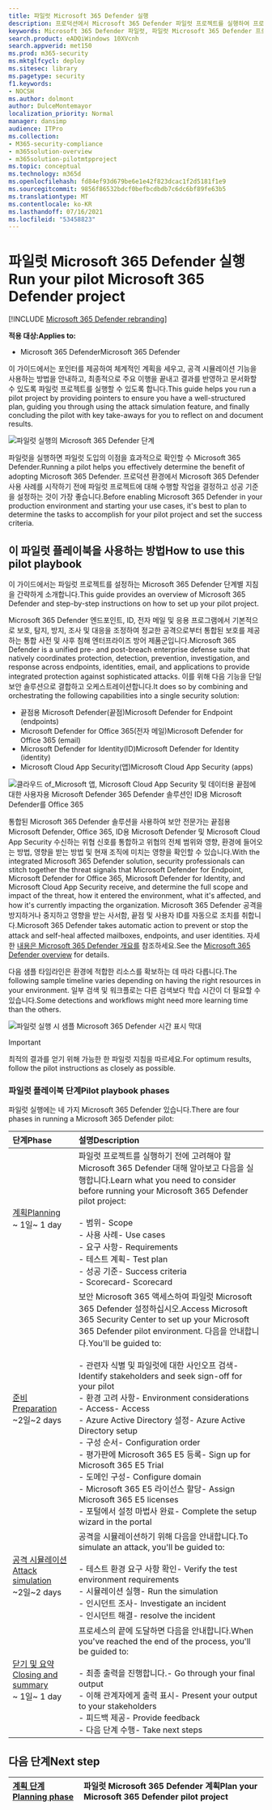 ```yaml
---
title: 파일럿 Microsoft 365 Defender 실행
description: 프로덕션에서 Microsoft 365 Defender 파일럿 프로젝트를 실행하여 프로젝트의 이점과 채택을 Microsoft 365 Defender.
keywords: Microsoft 365 Defender 파일럿, 파일럿 Microsoft 365 Defender 프로젝트 실행, 프로덕션 Microsoft 365 Defender 평가, Microsoft 365 Defender 파일럿 프로젝트, 사이버 보안, 고급 영구 위협, 엔터프라이즈 보안, 장치, 장치, ID, 사용자, 데이터, 응용 프로그램, 인시던트, 자동화된 조사 및 수정, 고급 헌팅
search.product: eADQiWindows 10XVcnh
search.appverid: met150
ms.prod: m365-security
ms.mktglfcycl: deploy
ms.sitesec: library
ms.pagetype: security
f1.keywords:
- NOCSH
ms.author: dolmont
author: DulceMontemayor
localization_priority: Normal
manager: dansimp
audience: ITPro
ms.collection:
- M365-security-compliance
- m365solution-overview
- m365solution-pilotmtpproject
ms.topic: conceptual
ms.technology: m365d
ms.openlocfilehash: fd84ef93d679be6e1e42f823dcac1f2d5181f1e9
ms.sourcegitcommit: 9856f86532bdcf0befbcdbdb7c6dc6bf89fe63b5
ms.translationtype: MT
ms.contentlocale: ko-KR
ms.lasthandoff: 07/16/2021
ms.locfileid: "53458823"
---
```

# <a name="run-your-pilot-microsoft-365-defender-project"></a><span data-ttu-id="6cce9-104">파일럿 Microsoft 365 Defender 실행</span><span class="sxs-lookup"><span data-stu-id="6cce9-104">Run your pilot Microsoft 365 Defender project</span></span> 

[!INCLUDE [Microsoft 365 Defender rebranding](../includes/microsoft-defender.md)]


<span data-ttu-id="6cce9-105">**적용 대상:**</span><span class="sxs-lookup"><span data-stu-id="6cce9-105">**Applies to:**</span></span>
- <span data-ttu-id="6cce9-106">Microsoft 365 Defender</span><span class="sxs-lookup"><span data-stu-id="6cce9-106">Microsoft 365 Defender</span></span>


<span data-ttu-id="6cce9-107">이 가이드에서는 포인터를 제공하여 체계적인 계획을 세우고, 공격 시뮬레이션 기능을 사용하는 방법을 안내하고, 최종적으로 주요 이행을 끝내고 결과를 반영하고 문서화할 수 있도록 파일럿 프로젝트를 실행할 수 있도록 합니다.</span><span class="sxs-lookup"><span data-stu-id="6cce9-107">This guide helps you run a pilot project by providing pointers to ensure you have a well-structured plan, guiding you through using the attack simulation feature, and finally concluding the pilot with key take-aways for you to reflect on and document results.</span></span>

![파일럿 실행의 Microsoft 365 Defender 단계](../../media/pilotphases.png)


<span data-ttu-id="6cce9-109">파일럿을 실행하면 파일럿 도입의 이점을 효과적으로 확인할 수 Microsoft 365 Defender.</span><span class="sxs-lookup"><span data-stu-id="6cce9-109">Running a pilot helps you effectively determine the benefit of adopting Microsoft 365 Defender.</span></span> <span data-ttu-id="6cce9-110">프로덕션 환경에서 Microsoft 365 Defender 사용 사례를 시작하기 전에 파일럿 프로젝트에 대해 수행할 작업을 결정하고 성공 기준을 설정하는 것이 가장 좋습니다.</span><span class="sxs-lookup"><span data-stu-id="6cce9-110">Before enabling Microsoft 365 Defender in your production environment and starting your use cases, it's best to plan to determine the tasks to accomplish for your pilot project and set the success criteria.</span></span> 


## <a name="how-to-use-this-pilot-playbook"></a><span data-ttu-id="6cce9-111">이 파일럿 플레이북을 사용하는 방법</span><span class="sxs-lookup"><span data-stu-id="6cce9-111">How to use this pilot playbook</span></span>

<span data-ttu-id="6cce9-112">이 가이드에서는 파일럿 프로젝트를 설정하는 Microsoft 365 Defender 단계별 지침을 간략하게 소개합니다.</span><span class="sxs-lookup"><span data-stu-id="6cce9-112">This guide provides an overview of Microsoft 365 Defender and step-by-step instructions on how to set up your pilot project.</span></span> 

<span data-ttu-id="6cce9-113">Microsoft 365 Defender 엔드포인트, ID, 전자 메일 및 응용 프로그램에서 기본적으로 보호, 탐지, 방지, 조사 및 대응을 조정하여 정교한 공격으로부터 통합된 보호를 제공하는 통합 사전 및 사후 침해 엔터프라이즈 방어 제품군입니다.</span><span class="sxs-lookup"><span data-stu-id="6cce9-113">Microsoft 365 Defender is a unified pre- and post-breach enterprise defense suite that natively coordinates protection, detection, prevention, investigation, and response across endpoints, identities, email, and applications to provide integrated protection against sophisticated attacks.</span></span> <span data-ttu-id="6cce9-114">이를 위해 다음 기능을 단일 보안 솔루션으로 결합하고 오케스트레이션합니다.</span><span class="sxs-lookup"><span data-stu-id="6cce9-114">It does so by combining and orchestrating the following capabilities into a single security solution:</span></span>

- <span data-ttu-id="6cce9-115">끝점용 Microsoft Defender(끝점)</span><span class="sxs-lookup"><span data-stu-id="6cce9-115">Microsoft Defender for Endpoint (endpoints)</span></span>
- <span data-ttu-id="6cce9-116">Microsoft Defender for Office 365(전자 메일)</span><span class="sxs-lookup"><span data-stu-id="6cce9-116">Microsoft Defender for Office 365 (email)</span></span>
- <span data-ttu-id="6cce9-117">Microsoft Defender for Identity(ID)</span><span class="sxs-lookup"><span data-stu-id="6cce9-117">Microsoft Defender for Identity (identity)</span></span>
- <span data-ttu-id="6cce9-118">Microsoft Cloud App Security(앱)</span><span class="sxs-lookup"><span data-stu-id="6cce9-118">Microsoft Cloud App Security (apps)</span></span>

![클라우드 of_Microsoft 앱, Microsoft Cloud App Security 및 데이터용 끝점에 대한 사용자용 Microsoft Defender 365 Defender 솔루션인 ID용 Microsoft Defender를 Office 365](../../media/mtp/m365pillars.png)

<span data-ttu-id="6cce9-120">통합된 Microsoft 365 Defender 솔루션을 사용하여 보안 전문가는 끝점용 Microsoft Defender, Office 365, ID용 Microsoft Defender 및 Microsoft Cloud App Security 수신하는 위협 신호를 통합하고 위협의 전체 범위와 영향, 환경에 들어오는 방법, 영향을 받는 방법 및 현재 조직에 미치는 영향을 확인할 수 있습니다.</span><span class="sxs-lookup"><span data-stu-id="6cce9-120">With the integrated Microsoft 365 Defender solution, security professionals can stitch together the threat signals that Microsoft Defender for Endpoint, Microsoft Defender for Office 365, Microsoft Defender for Identity, and Microsoft Cloud App Security receive, and determine the full scope and impact of the threat, how it entered the environment, what it's affected, and how it's currently impacting the organization.</span></span> <span data-ttu-id="6cce9-121">Microsoft 365 Defender 공격을 방지하거나 중지하고 영향을 받는 사서함, 끝점 및 사용자 ID를 자동으로 조치를 취합니다.</span><span class="sxs-lookup"><span data-stu-id="6cce9-121">Microsoft 365 Defender takes automatic action to prevent or stop the attack and self-heal affected mailboxes, endpoints, and user identities.</span></span> <span data-ttu-id="6cce9-122">자세한 [내용은 Microsoft 365 Defender 개요를](microsoft-365-defender.md) 참조하세요.</span><span class="sxs-lookup"><span data-stu-id="6cce9-122">See the [Microsoft 365 Defender overview](microsoft-365-defender.md) for details.</span></span>

<span data-ttu-id="6cce9-123">다음 샘플 타임라인은 환경에 적합한 리소스를 확보하는 데 따라 다릅니다.</span><span class="sxs-lookup"><span data-stu-id="6cce9-123">The following sample timeline varies depending on having the right resources in your environment.</span></span> <span data-ttu-id="6cce9-124">일부 검색 및 워크플로는 다른 검색보다 학습 시간이 더 필요할 수 있습니다.</span><span class="sxs-lookup"><span data-stu-id="6cce9-124">Some detections and workflows might need more learning time than the others.</span></span>

![파일럿 실행 시 샘플 Microsoft 365 Defender 시간 표시 막대](../../media/phase-diagrams/pilot-phases.png)

> [!IMPORTANT]
> <span data-ttu-id="6cce9-126">최적의 결과를 얻기 위해 가능한 한 파일럿 지침을 따르세요.</span><span class="sxs-lookup"><span data-stu-id="6cce9-126">For optimum results, follow the pilot instructions as closely as possible.</span></span>

### <a name="pilot-playbook-phases"></a><span data-ttu-id="6cce9-127">파일럿 플레이북 단계</span><span class="sxs-lookup"><span data-stu-id="6cce9-127">Pilot playbook phases</span></span>

<span data-ttu-id="6cce9-128">파일럿 실행에는 네 가지 Microsoft 365 Defender 있습니다.</span><span class="sxs-lookup"><span data-stu-id="6cce9-128">There are four phases in running a Microsoft 365 Defender pilot:</span></span>

|<span data-ttu-id="6cce9-129">단계</span><span class="sxs-lookup"><span data-stu-id="6cce9-129">Phase</span></span> | <span data-ttu-id="6cce9-130">설명</span><span class="sxs-lookup"><span data-stu-id="6cce9-130">Description</span></span> |
|:-------|:-----|
| [<span data-ttu-id="6cce9-131">계획</span><span class="sxs-lookup"><span data-stu-id="6cce9-131">Planning</span></span>](m365d-pilot-plan.md)<br> <span data-ttu-id="6cce9-132">~ 1일</span><span class="sxs-lookup"><span data-stu-id="6cce9-132">~ 1 day</span></span>| <span data-ttu-id="6cce9-133">파일럿 프로젝트를 실행하기 전에 고려해야 할 Microsoft 365 Defender 대해 알아보고 다음을 실행합니다.</span><span class="sxs-lookup"><span data-stu-id="6cce9-133">Learn what you need to consider before running your Microsoft 365 Defender pilot project:</span></span> <br><br><span data-ttu-id="6cce9-134">- 범위</span><span class="sxs-lookup"><span data-stu-id="6cce9-134">- Scope</span></span> <br> <span data-ttu-id="6cce9-135">- 사용 사례</span><span class="sxs-lookup"><span data-stu-id="6cce9-135">- Use cases</span></span> <br><span data-ttu-id="6cce9-136">- 요구 사항</span><span class="sxs-lookup"><span data-stu-id="6cce9-136">- Requirements</span></span> <br><span data-ttu-id="6cce9-137">- 테스트 계획</span><span class="sxs-lookup"><span data-stu-id="6cce9-137">- Test plan</span></span> <br> <span data-ttu-id="6cce9-138">- 성공 기준</span><span class="sxs-lookup"><span data-stu-id="6cce9-138">- Success criteria</span></span> <br> <span data-ttu-id="6cce9-139">- Scorecard</span><span class="sxs-lookup"><span data-stu-id="6cce9-139">- Scorecard</span></span> 
| [<span data-ttu-id="6cce9-140">준비</span><span class="sxs-lookup"><span data-stu-id="6cce9-140">Preparation</span></span>](m365d-evaluation.md) <br><span data-ttu-id="6cce9-141">~2일</span><span class="sxs-lookup"><span data-stu-id="6cce9-141">~2 days</span></span>|  <span data-ttu-id="6cce9-142">보안 Microsoft 365 액세스하여 파일럿 Microsoft 365 Defender 설정하십시오.</span><span class="sxs-lookup"><span data-stu-id="6cce9-142">Access Microsoft 365 Security Center to set up your Microsoft 365 Defender pilot  environment.</span></span> <span data-ttu-id="6cce9-143">다음을 안내합니다.</span><span class="sxs-lookup"><span data-stu-id="6cce9-143">You'll be guided to:</span></span><br><br><span data-ttu-id="6cce9-144">- 관련자 식별 및 파일럿에 대한 사인오프 검색</span><span class="sxs-lookup"><span data-stu-id="6cce9-144">- Identify stakeholders and seek sign-off for your pilot</span></span> <br> <span data-ttu-id="6cce9-145">- 환경 고려 사항</span><span class="sxs-lookup"><span data-stu-id="6cce9-145">- Environment considerations</span></span> <br><span data-ttu-id="6cce9-146">- Access</span><span class="sxs-lookup"><span data-stu-id="6cce9-146">- Access</span></span> <br><span data-ttu-id="6cce9-147">- Azure Active Directory 설정</span><span class="sxs-lookup"><span data-stu-id="6cce9-147">- Azure Active Directory setup</span></span> <br> <span data-ttu-id="6cce9-148">- 구성 순서</span><span class="sxs-lookup"><span data-stu-id="6cce9-148">- Configuration order</span></span> <br> <span data-ttu-id="6cce9-149">- 평가판에 Microsoft 365 E5 등록</span><span class="sxs-lookup"><span data-stu-id="6cce9-149">- Sign up for Microsoft 365 E5 Trial</span></span> <br> <span data-ttu-id="6cce9-150">- 도메인 구성</span><span class="sxs-lookup"><span data-stu-id="6cce9-150">- Configure domain</span></span> <br><span data-ttu-id="6cce9-151">- Microsoft 365 E5 라이선스 할당</span><span class="sxs-lookup"><span data-stu-id="6cce9-151">- Assign Microsoft 365 E5 licenses</span></span> <br> <span data-ttu-id="6cce9-152">- 포털에서 설정 마법사 완료</span><span class="sxs-lookup"><span data-stu-id="6cce9-152">- Complete the setup wizard in the portal</span></span>|
| [<span data-ttu-id="6cce9-153">공격 시뮬레이션</span><span class="sxs-lookup"><span data-stu-id="6cce9-153">Attack simulation</span></span>](m365d-pilot-simulate.md) <br><span data-ttu-id="6cce9-154">~2일</span><span class="sxs-lookup"><span data-stu-id="6cce9-154">~2 days</span></span>| <span data-ttu-id="6cce9-155">공격을 시뮬레이션하기 위해 다음을 안내합니다.</span><span class="sxs-lookup"><span data-stu-id="6cce9-155">To simulate an attack, you'll be guided to:</span></span><br><br><span data-ttu-id="6cce9-156">- 테스트 환경 요구 사항 확인</span><span class="sxs-lookup"><span data-stu-id="6cce9-156">- Verify the test environment requirements</span></span> <br><span data-ttu-id="6cce9-157">- 시뮬레이션 실행</span><span class="sxs-lookup"><span data-stu-id="6cce9-157">-  Run the simulation</span></span> <br><span data-ttu-id="6cce9-158">- 인시던트 조사</span><span class="sxs-lookup"><span data-stu-id="6cce9-158">- Investigate an incident</span></span> <br><span data-ttu-id="6cce9-159">- 인시던트 해결</span><span class="sxs-lookup"><span data-stu-id="6cce9-159">- resolve the incident</span></span> 
| [<span data-ttu-id="6cce9-160">닫기 및 요약</span><span class="sxs-lookup"><span data-stu-id="6cce9-160">Closing and summary</span></span>](m365d-pilot-close.md) <br><span data-ttu-id="6cce9-161">~ 1일</span><span class="sxs-lookup"><span data-stu-id="6cce9-161">~ 1 day</span></span>| <span data-ttu-id="6cce9-162">프로세스의 끝에 도달하면 다음을 안내합니다.</span><span class="sxs-lookup"><span data-stu-id="6cce9-162">When you've reached the end of the process, you'll be guided to:</span></span><br><br><span data-ttu-id="6cce9-163">- 최종 출력을 진행합니다.</span><span class="sxs-lookup"><span data-stu-id="6cce9-163">- Go through your final output</span></span><br><span data-ttu-id="6cce9-164">- 이해 관계자에게 출력 표시</span><span class="sxs-lookup"><span data-stu-id="6cce9-164">- Present your output to your stakeholders</span></span> <br><span data-ttu-id="6cce9-165">- 피드백 제공</span><span class="sxs-lookup"><span data-stu-id="6cce9-165">- Provide feedback</span></span> <br><span data-ttu-id="6cce9-166">- 다음 단계 수행</span><span class="sxs-lookup"><span data-stu-id="6cce9-166">- Take next steps</span></span> 

## <a name="next-step"></a><span data-ttu-id="6cce9-167">다음 단계</span><span class="sxs-lookup"><span data-stu-id="6cce9-167">Next step</span></span>

|[<span data-ttu-id="6cce9-168">계획 단계</span><span class="sxs-lookup"><span data-stu-id="6cce9-168">Planning phase</span></span>](m365d-pilot-plan.md) | <span data-ttu-id="6cce9-169">파일럿 Microsoft 365 Defender 계획</span><span class="sxs-lookup"><span data-stu-id="6cce9-169">Plan your Microsoft 365 Defender pilot project</span></span> 
|:-------|:-----|
